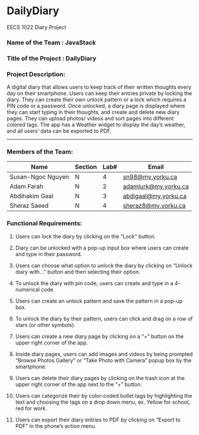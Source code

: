 # DailyDiary
EECS 1022 Diary Project

### Name of the Team : JavaStack
### Title of the Project : DailyDiary

### Project Description: 

A digital diary that allows users to keep track of their written thoughts every day on their smartphone. Users can keep their entries private by locking the diary. They can create their own unlock pattern or a lock which requires a PIN code or a password. Once unlocked, a diary page is displayed where they can start typing in their thoughts, and create and delete new diary pages. They can upload photos/ videos and sort pages into different colored tags. The app has a Weather widget to display the day’s weather, and all users’ data can be exported to PDF.

---
### Members of the Team:

| Name | Section | Lab# | Email |
| ---- | ---- | ---- | ---- | 
| Susan-Ngoc Nguyen | N | 4 | sn98@my.yorku.ca |
| Adam Farah | N | 2 | adamlurk@my.yorku.ca |
| Abdihakim Gaal | N | 3 | abdigaal@my.yorku.ca |
| Sheraz Saeed | N | 4 | sheraz8@my.yorku.ca |

### Functional Requirements:

1. Users can lock the diary by clicking on the “Lock” button.

2. Diary can be unlocked with a pop-up input box where users can create and type in their password.

3. Users can choose what option to unlock the diary by clicking on “Unlock diary with…” button and then selecting their option.

4. To unlock the diary with pin code, users can create and  type in a 4-numerical code.

5. Users can create an unlock pattern and save the pattern in a pop-up box.

6. To unlock the diary by their pattern, users can click and drag on a row of stars (or other symbols).

7. Users can create a new diary page by clicking on a “+” button on the upper right corner of the app.

8. Inside diary pages, users can add images and videos by being prompted “Browse Photos Gallery” or “Take Photo with Camera” popup box by the smartphone.

9. Users can delete their diary pages by clicking on the trash icon at the upper right corner of the app next to the “+” button.

10. Users can categorize their  by color-coded bullet tags by highlighting the text and choosing the tags on a drop down menu, ex. Yellow for school, red for work.

11. Users can export their diary entries to PDF by clicking on “Export to PDF” in the phone’s action menu.
